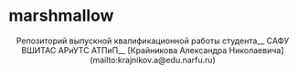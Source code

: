 # marshmallow

<p align=center>
Репозиторий выпускной квалификационной работы студента__
САФУ ВШИТАС АРиУТС АТПиП__
[Крайникова Александра Николаевича](mailto:krajnikov.a@edu.narfu.ru)
 </p>

